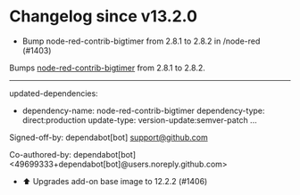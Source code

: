 # Changelog since v13.2.0
- Bump node-red-contrib-bigtimer from 2.8.1 to 2.8.2 in /node-red (#1403)

Bumps [node-red-contrib-bigtimer](https://tech.scargill.net/big-timer/) from 2.8.1 to 2.8.2.

---
updated-dependencies:
- dependency-name: node-red-contrib-bigtimer
  dependency-type: direct:production
  update-type: version-update:semver-patch
...

Signed-off-by: dependabot[bot] <support@github.com>

Co-authored-by: dependabot[bot] <49699333+dependabot[bot]@users.noreply.github.com> 
- ⬆️ Upgrades add-on base image to 12.2.2 (#1406) 

